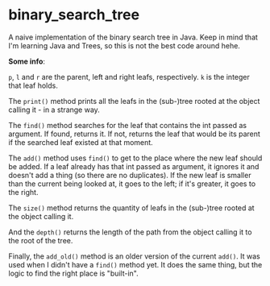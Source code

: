 # binary_search_tree
A naive implementation of the binary search tree in Java. Keep in mind that I'm learning Java and Trees, so this is not the best code around hehe.

**Some info**:

`p`, `l` and `r` are the parent, left and right leafs, respectively. `k` is the integer that leaf holds.

The `print()` method prints all the leafs in the (sub-)tree rooted at the object calling it - in a strange way.

The `find()` method searches for the leaf that contains the int passed as argument. If found, returns it. If not, returns the leaf that would be its parent if the searched leaf existed at that moment.

The `add()` method uses `find()` to get to the place where the new leaf should be added. If a leaf already has that int passed as argument, it ignores it and doesn't add a thing (so there are no duplicates). If the new leaf is smaller than the current being looked at, it goes to the left; if it's greater, it goes to the right.

The `size()` method returns the quantity of leafs in the (sub-)tree rooted at the object calling it.

And the `depth()` returns the length of the path from the object calling it to the root of the tree.

Finally, the `add_old()` method is an older version of the current `add()`. It was used when I didn't have a `find()` method yet. It does the same thing, but the logic to find the right place is "built-in".
